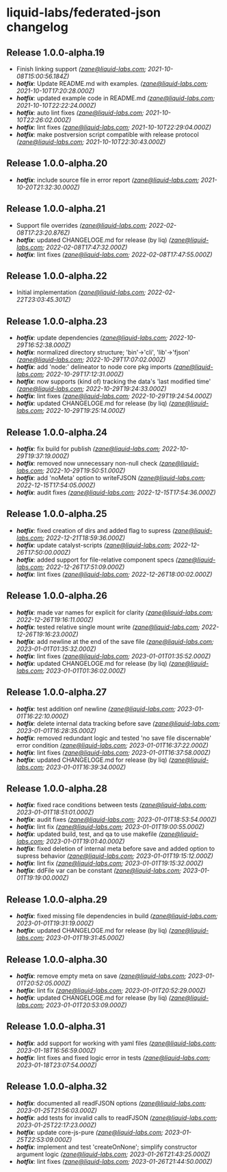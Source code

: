 # liquid-labs/federated-json changelog


## Release 1.0.0-alpha.19
* Finish linking support _(zane@liquid-labs.com; 2021-10-08T15:00:56.184Z)_
* _**hotfix**_: Update README.md with examples. _(zane@liquid-labs.com; 2021-10-10T17:20:28.000Z)_
* _**hotfix**_: updated example code in README.md _(zane@liquid-labs.com; 2021-10-10T22:22:24.000Z)_
* _**hotfix**_: auto lint fixes _(zane@liquid-labs.com; 2021-10-10T22:26:02.000Z)_
* _**hotfix**_: lint fixes _(zane@liquid-labs.com; 2021-10-10T22:29:04.000Z)_
* _**hotfix**_: make postversion script compatible with release protocol _(zane@liquid-labs.com; 2021-10-10T22:30:43.000Z)_

## Release 1.0.0-alpha.20
* _**hotfix**_: include source file in error report _(zane@liquid-labs.com; 2021-10-20T21:32:30.000Z)_

## Release 1.0.0-alpha.21
* Support file overrides _(zane@liquid-labs.com; 2022-02-08T17:23:20.876Z)_
* _**hotfix**_: updated CHANGELOGE.md for release (by liq) _(zane@liquid-labs.com; 2022-02-08T17:47:32.000Z)_
* _**hotfix**_: lint fixes _(zane@liquid-labs.com; 2022-02-08T17:47:55.000Z)_

## Release 1.0.0-alpha.22
* Initial implementation _(zane@liquid-labs.com; 2022-02-22T23:03:45.301Z)_

## Release 1.0.0-alpha.23
* _**hotfix**_: update dependencies _(zane@liquid-labs.com; 2022-10-29T16:52:38.000Z)_
* _**hotfix**_: normalized directory structure; 'bin'->'cli', 'lib'->'fjson' _(zane@liquid-labs.com; 2022-10-29T17:07:02.000Z)_
* _**hotfix**_: add 'node:' delineator to node core pkg imports _(zane@liquid-labs.com; 2022-10-29T17:12:31.000Z)_
* _**hotfix**_: now supports (kind of) tracking the data's 'last modified time' _(zane@liquid-labs.com; 2022-10-29T19:24:33.000Z)_
* _**hotfix**_: lint fixes _(zane@liquid-labs.com; 2022-10-29T19:24:54.000Z)_
* _**hotfix**_: updated CHANGELOGE.md for release (by liq) _(zane@liquid-labs.com; 2022-10-29T19:25:14.000Z)_

## Release 1.0.0-alpha.24
* _**hotfix**_: fix build for publish _(zane@liquid-labs.com; 2022-10-29T19:37:19.000Z)_
* _**hotfix**_: removed now unnecessary non-null check _(zane@liquid-labs.com; 2022-10-29T19:50:51.000Z)_
* _**hotfix**_: add 'noMeta' option to writeFJSON _(zane@liquid-labs.com; 2022-12-15T17:54:05.000Z)_
* _**hotfix**_: audit fixes _(zane@liquid-labs.com; 2022-12-15T17:54:36.000Z)_

## Release 1.0.0-alpha.25
* _**hotfix**_: fixed creation of dirs and added flag to supress _(zane@liquid-labs.com; 2022-12-21T18:59:36.000Z)_
* _**hotfix**_: update catalyst-scripts _(zane@liquid-labs.com; 2022-12-26T17:50:00.000Z)_
* _**hotfix**_: added support for file-relative component specs _(zane@liquid-labs.com; 2022-12-26T17:51:09.000Z)_
* _**hotfix**_: lint fixes _(zane@liquid-labs.com; 2022-12-26T18:00:02.000Z)_

## Release 1.0.0-alpha.26
* _**hotfix**_: made var names for explicit for clarity _(zane@liquid-labs.com; 2022-12-26T19:16:11.000Z)_
* _**hotfix**_: tested relative single mount write _(zane@liquid-labs.com; 2022-12-26T19:16:23.000Z)_
* _**hotfix**_: add newline at the end of the save file _(zane@liquid-labs.com; 2023-01-01T01:35:32.000Z)_
* _**hotfix**_: lint fixes _(zane@liquid-labs.com; 2023-01-01T01:35:52.000Z)_
* _**hotfix**_: updated CHANGELOGE.md for release (by liq) _(zane@liquid-labs.com; 2023-01-01T01:36:02.000Z)_

## Release 1.0.0-alpha.27
* _**hotfix**_: test addition onf newline _(zane@liquid-labs.com; 2023-01-01T16:22:10.000Z)_
* _**hotfix**_: delete internal data tracking before save _(zane@liquid-labs.com; 2023-01-01T16:28:35.000Z)_
* _**hotfix**_: removed redundant logic and tested 'no save file discernable' error condition _(zane@liquid-labs.com; 2023-01-01T16:37:22.000Z)_
* _**hotfix**_: lint fixes _(zane@liquid-labs.com; 2023-01-01T16:37:58.000Z)_
* _**hotfix**_: updated CHANGELOGE.md for release (by liq) _(zane@liquid-labs.com; 2023-01-01T16:39:34.000Z)_

## Release 1.0.0-alpha.28
* _**hotfix**_: fixed race conditions between tests _(zane@liquid-labs.com; 2023-01-01T18:51:01.000Z)_
* _**hotfix**_: audit fixes _(zane@liquid-labs.com; 2023-01-01T18:53:54.000Z)_
* _**hotfix**_: lint fix _(zane@liquid-labs.com; 2023-01-01T19:00:55.000Z)_
* _**hotfix**_: updated build, test, and qa to use makefile _(zane@liquid-labs.com; 2023-01-01T19:01:40.000Z)_
* _**hotfix**_: fixed deletion of internal meta before save and added option to supress behavior _(zane@liquid-labs.com; 2023-01-01T19:15:12.000Z)_
* _**hotfix**_: lint fix _(zane@liquid-labs.com; 2023-01-01T19:15:32.000Z)_
* _**hotfix**_: ddFile var can be constant _(zane@liquid-labs.com; 2023-01-01T19:19:00.000Z)_

## Release 1.0.0-alpha.29
* _**hotfix**_: fixed missing file dependencies in build _(zane@liquid-labs.com; 2023-01-01T19:31:19.000Z)_
* _**hotfix**_: updated CHANGELOGE.md for release (by liq) _(zane@liquid-labs.com; 2023-01-01T19:31:45.000Z)_

## Release 1.0.0-alpha.30
* _**hotfix**_: remove empty meta on save _(zane@liquid-labs.com; 2023-01-01T20:52:05.000Z)_
* _**hotfix**_: lint fix _(zane@liquid-labs.com; 2023-01-01T20:52:29.000Z)_
* _**hotfix**_: updated CHANGELOGE.md for release (by liq) _(zane@liquid-labs.com; 2023-01-01T20:53:09.000Z)_

## Release 1.0.0-alpha.31
* _**hotfix**_: add support for working with yaml files _(zane@liquid-labs.com; 2023-01-18T16:56:59.000Z)_
* _**hotfix**_: lint fixes and fixed logic error in tests _(zane@liquid-labs.com; 2023-01-18T23:07:54.000Z)_

## Release 1.0.0-alpha.32
* _**hotfix**_: documented all readFJSON options _(zane@liquid-labs.com; 2023-01-25T21:56:03.000Z)_
* _**hotfix**_: add tests for invalid calls to readFJSON _(zane@liquid-labs.com; 2023-01-25T22:17:23.000Z)_
* _**hotfix**_: update core-js-pure _(zane@liquid-labs.com; 2023-01-25T22:53:09.000Z)_
* _**hotfix**_: implement and test 'createOnNone'; simplify constructor argument logic _(zane@liquid-labs.com; 2023-01-26T21:43:25.000Z)_
* _**hotfix**_: lint fixes _(zane@liquid-labs.com; 2023-01-26T21:44:50.000Z)_
